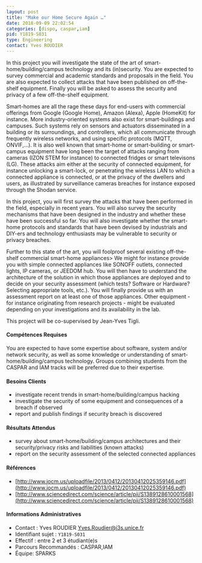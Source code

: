 ```yaml
---
layout: post
title: "Make our Home Secure Again …"
date: 2018-09-09 22:02:54
categories: [dispo, caspar,iam]
pid: Y1819-S031
type: Engineering
contact: Yves ROUDIER
---
```

       
In this project you will investigate the state of the art of smart-home/building/campus technology and its (in)security. You are expected to survey commercial and academic standards and proposals in the field. You are also expected to collect attacks that have been published on off-the-shelf equipment. Finally you will be asked to assess the security and privacy of a few off-the-shelf equipment.

Smart-homes are all the rage these days for end-users with commercial offerings from Google (Google Home), Amazon (Alexa), Apple (HomeKit) for instance. More industry-oriented systems also exist for smart-buildings and campuses. Such systems rely on sensors and actuators disseminated in a building or its surroundings, and controllers, which all communicate through frequently wireless networks, and using specific protocols (MQTT, ONVIF,…). It is also well known that smart-home or smart-building or smart-campus equipment have long been the target of attacks ranging from cameras (IZON STEM for instance) to connected fridges or smart televisons (LG). These attacks aim either at the security of connected equipment, for instance unlocking a smart-lock, or penetrating the wireless LAN to which a connected appliance is connected, or at the privacy of the dwellers and users, as illustrated by surveillance cameras breaches for instance exposed through the Shodan service.

In this project, you will first survey the attacks that have been performed in the field, especially in recent years. You will also survey the security mechanisms that have been designed in the industry and whether these have been successful so far. You will also investigate whether the smart-home protocols and standards that have been devised by industrials and DIY-ers and technology enthusiasts may be vulnerable to security or privacy breaches.

Further to this state of the art, you will foolproof several existing off-the-shelf commercial smart-home appliances> We might for instance provide you with simple connected appliances like SONOFF outlets, connected lights, IP cameras, or JEEDOM hub. You will then have to understand the architecture of the solution in which those appliances are deployed and to decide on your security assessment (which tests? Software or Hardware? Selecting appropriate tools, etc.). You will finally provide us with an assessment report on at least one of those appliances. Other equipment - for instance originating from research projects - might be evaluated depending on your investigations and its availability in the lab.

This project will be co-supervised by Jean-Yves Tigli.

#### Compétences Requises
You are expected to have some expertise about software, system and/or network security, as well as some knowledge or understanding of smart-home/building/campus technology. Groups combining students from the CASPAR and IAM tracks will be preferred due to their expertise.



     

#### Besoins Clients
- investigate recent trends in smart-home/building/campus hacking
- investigate the security of some equipment and consequences of a breach if observed
- report and publish findings if security breach is discovered

#### Résultats Attendus
- survey about smart-home/building/campus architectures and their security/privacy risks and liabilities (known attacks)
- report on the security assessment of the selected connected appliances

#### Références

  * [http://www.jocm.us/uploadfile/2013/0412/20130412025359146.pdf](http://www.jocm.us/uploadfile/2013/0412/20130412025359146.pdf)
  * [http://www.sciencedirect.com/science/article/pii/S1389128610001568](http://www.sciencedirect.com/science/article/pii/S1389128610001568)

#### Informations Administratives
  * Contact : Yves ROUDIER <Yves.Roudier@i3s.unice.fr>
  * Identifiant sujet : `Y1819-S031`
  * Effectif : entre 2 et 3 étudiant(e)s
  * Parcours Recommandés : CASPAR,IAM
  * Équipe: SPARKS

     